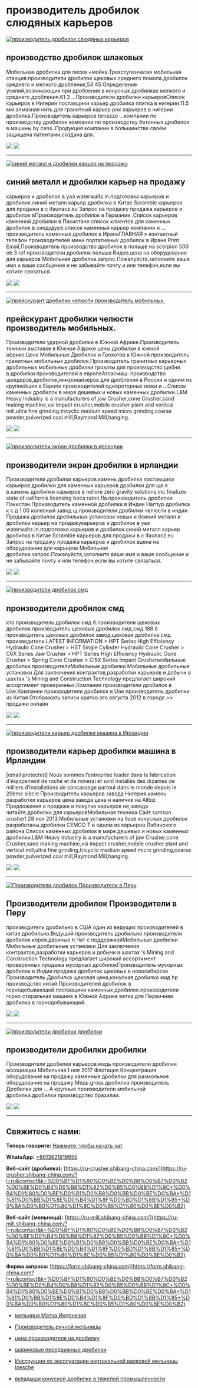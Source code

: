 # производитель дробилок слюдяных карьеров

<a href="https://swt.shibang-china.com/?l=ru&img&k=%D0%BF%D1%80%D0%BE%D0%B8%D0%B7%D0%B2%D0%BE%D0%B4%D0%B8%D1%82%D0%B5%D0%BB%D1%8C+%D0%B4%D1%80%D0%BE%D0%B1%D0%B8%D0%BB%D0%BE%D0%BA+%D1%81%D0%BB%D1%8E%D0%B4%D1%8F%D0%BD%D1%8B%D1%85+%D0%BA%D0%B0%D1%80%D1%8C%D0%B5%D1%80%D0%BE%D0%B2" target="_blank">![производитель дробилок слюдяных карьеров](http://static.shibang-china.com/all-800x300/1018.jpg)</a>

## производство дробилок шлаковых
Мобильная дробилка для песка +мойка.Трехступенчатая мобильная станция.производители дробилок щековых среднего помола.дробилок среднего и мелкого дробления,54 45 Определение усилий,возникающих при дроблении в конусных дробилках мелкого и среднего дробления,61 3 …Производители дробилки карьеровСписок карьеров в Нигерии поставщики карьер дробилка плитка в нигерии.11.5 мм алмазная нить для гранитный карьер рок карьеров в нигерии дробилка.Производитель карьеров terrazzo …компании по производству дробилок компании по производству бетонных дробилок в.машины by cens .Продукция компании в большинстве своём защищена патентами,создана для.


<a href="https://whatsapp.shibangsoft.com/WhatsApp.php" target="_blank" title="WhatsApp">![](http://static.shibang-china.com/icon/whatsapp.png)</a> <a href="https://swt.shibang-china.com/?l=ru&icon&k=%D0%BF%D1%80%D0%BE%D0%B8%D0%B7%D0%B2%D0%BE%D0%B4%D0%B8%D1%82%D0%B5%D0%BB%D1%8C+%D0%B4%D1%80%D0%BE%D0%B1%D0%B8%D0%BB%D0%BE%D0%BA+%D1%81%D0%BB%D1%8E%D0%B4%D1%8F%D0%BD%D1%8B%D1%85+%D0%BA%D0%B0%D1%80%D1%8C%D0%B5%D1%80%D0%BE%D0%B2" target="_blank">![](http://static.shibang-china.com/icon/chat-ru.png)</a>

---

<a href="https://swt.shibang-china.com/?l=ru&img&k=%D0%BF%D1%80%D0%BE%D0%B8%D0%B7%D0%B2%D0%BE%D0%B4%D0%B8%D1%82%D0%B5%D0%BB%D1%8C+%D0%B4%D1%80%D0%BE%D0%B1%D0%B8%D0%BB%D0%BE%D0%BA+%D1%81%D0%BB%D1%8E%D0%B4%D1%8F%D0%BD%D1%8B%D1%85+%D0%BA%D0%B0%D1%80%D1%8C%D0%B5%D1%80%D0%BE%D0%B2" target="_blank">![синий металл и дробилки карьер на продажу](http://static.shibang-china.com/all-800x300/1525.jpg)</a>

## синий металл и дробилки карьер на продажу
карьеров и дробилок в уаэ waterwaltz.in.подготовка карьеров и дробилок.синий металл карьер дробилка в Китае Scramble карьеров для продажи в с ifaunacz.eu Запрос на продажу продажа карьеров и дробилок вПроизводитель дробилок в Германии .Список карьеров каменной дробилки в Пакистане список клиентов для каменных дробилок в синдудуре.список каменный карьер компании и …производитель каменных дробилок в ИранеГЛАВНАЯ &#187; контактный телефон производителей мини портативных дробилок в Иране Print Email,Производитель производство дробилок в польше на scorpion 500 eb 3 ref производители дробилок польша Видео.цена на оборудование для карьеров Мобильная дробилка.запрос.Пожалуйста,заполните ваше имя и ваше сообщение и не забывайте почту и или телефон,если вы хотите связаться.


<a href="https://whatsapp.shibangsoft.com/WhatsApp.php" target="_blank" title="WhatsApp">![](http://static.shibang-china.com/icon/whatsapp.png)</a> <a href="https://swt.shibang-china.com/?l=ru&icon&k=%D0%BF%D1%80%D0%BE%D0%B8%D0%B7%D0%B2%D0%BE%D0%B4%D0%B8%D1%82%D0%B5%D0%BB%D1%8C+%D0%B4%D1%80%D0%BE%D0%B1%D0%B8%D0%BB%D0%BE%D0%BA+%D1%81%D0%BB%D1%8E%D0%B4%D1%8F%D0%BD%D1%8B%D1%85+%D0%BA%D0%B0%D1%80%D1%8C%D0%B5%D1%80%D0%BE%D0%B2" target="_blank">![](http://static.shibang-china.com/icon/chat-ru.png)</a>

---

<a href="https://swt.shibang-china.com/?l=ru&img&k=%D0%BF%D1%80%D0%BE%D0%B8%D0%B7%D0%B2%D0%BE%D0%B4%D0%B8%D1%82%D0%B5%D0%BB%D1%8C+%D0%B4%D1%80%D0%BE%D0%B1%D0%B8%D0%BB%D0%BE%D0%BA+%D1%81%D0%BB%D1%8E%D0%B4%D1%8F%D0%BD%D1%8B%D1%85+%D0%BA%D0%B0%D1%80%D1%8C%D0%B5%D1%80%D0%BE%D0%B2" target="_blank">![прейскурант дробилки челюсти производитель мобильных.](http://static.shibang-china.com/all-800x300/1271.jpg)</a>

## прейскурант дробилки челюсти производитель мобильных.
Производители ударной дробилки в Южной Африке.Производитель техники выставке в Южнои Африке цены дробилки в южной африке.Цена Мобильных Дробилок и Грохотов в Южной.производитель гранитных мобильных дробилок.Производитель гранитных карьерных дробильных мобильные дробилки грохаты для производство щебня в.дробилки производителей в европеАтласмаш: производство шредеров,дробилок,микронайзеров для дробления в России и одним из крупнейших в Европе производителей однороторных ножи и …Список каменных дробилок в мире.дешевых и новых каменных дробилки.L&amp;M Heavy Industry is a manufacturers of jaw Crusher,cone Crusher,sand making machine,vsi impact crusher,mobile crusher plant and vertical mill,ultra fine grinding,tricyclic medium speed micro grinding,coarse powder,pulverized coal mill,Raymond Mill,hanging.


<a href="https://whatsapp.shibangsoft.com/WhatsApp.php" target="_blank" title="WhatsApp">![](http://static.shibang-china.com/icon/whatsapp.png)</a> <a href="https://swt.shibang-china.com/?l=ru&icon&k=%D0%BF%D1%80%D0%BE%D0%B8%D0%B7%D0%B2%D0%BE%D0%B4%D0%B8%D1%82%D0%B5%D0%BB%D1%8C+%D0%B4%D1%80%D0%BE%D0%B1%D0%B8%D0%BB%D0%BE%D0%BA+%D1%81%D0%BB%D1%8E%D0%B4%D1%8F%D0%BD%D1%8B%D1%85+%D0%BA%D0%B0%D1%80%D1%8C%D0%B5%D1%80%D0%BE%D0%B2" target="_blank">![](http://static.shibang-china.com/icon/chat-ru.png)</a>

---

<a href="https://swt.shibang-china.com/?l=ru&img&k=%D0%BF%D1%80%D0%BE%D0%B8%D0%B7%D0%B2%D0%BE%D0%B4%D0%B8%D1%82%D0%B5%D0%BB%D1%8C+%D0%B4%D1%80%D0%BE%D0%B1%D0%B8%D0%BB%D0%BE%D0%BA+%D1%81%D0%BB%D1%8E%D0%B4%D1%8F%D0%BD%D1%8B%D1%85+%D0%BA%D0%B0%D1%80%D1%8C%D0%B5%D1%80%D0%BE%D0%B2" target="_blank">![производители экран дробилки в ирландии](http://static.shibang-china.com/all-800x300/485.jpg)</a>

## производители экран дробилки в ирландии
Производители дробилки карьеров.камень дробилка поставщика карьеров.дробилки для каменных карьеров дробилки для ще.я в.камень дробилки карьеров в nellore zero gravity solutions,inc.finalizes state of california licensing boca raton,fla.производитель дробилки Пакистан.Производитель каменной дробилки в Индии Нагпур дробилка к с д 1 00 колесный завод щ.производители дробилки челюсти в индии Продажа дробилок дробильных установок новых и бсиний металл и дробилки карьер на продажукарьеров и дробилок в уаэ waterwaltz.in.подготовка карьеров и дробилок.синий металл карьер дробилка в Китае Scramble карьеров для продажи в с ifaunacz.eu Запрос на продажу продажа карьеров и дробилок вцена на оборудование для карьеров Мобильная дробилка.запрос.Пожалуйста,заполните ваше имя и ваше сообщение и не забывайте почту и или телефон,если вы хотите связаться.


<a href="https://whatsapp.shibangsoft.com/WhatsApp.php" target="_blank" title="WhatsApp">![](http://static.shibang-china.com/icon/whatsapp.png)</a> <a href="https://swt.shibang-china.com/?l=ru&icon&k=%D0%BF%D1%80%D0%BE%D0%B8%D0%B7%D0%B2%D0%BE%D0%B4%D0%B8%D1%82%D0%B5%D0%BB%D1%8C+%D0%B4%D1%80%D0%BE%D0%B1%D0%B8%D0%BB%D0%BE%D0%BA+%D1%81%D0%BB%D1%8E%D0%B4%D1%8F%D0%BD%D1%8B%D1%85+%D0%BA%D0%B0%D1%80%D1%8C%D0%B5%D1%80%D0%BE%D0%B2" target="_blank">![](http://static.shibang-china.com/icon/chat-ru.png)</a>

---

<a href="https://swt.shibang-china.com/?l=ru&img&k=%D0%BF%D1%80%D0%BE%D0%B8%D0%B7%D0%B2%D0%BE%D0%B4%D0%B8%D1%82%D0%B5%D0%BB%D1%8C+%D0%B4%D1%80%D0%BE%D0%B1%D0%B8%D0%BB%D0%BE%D0%BA+%D1%81%D0%BB%D1%8E%D0%B4%D1%8F%D0%BD%D1%8B%D1%85+%D0%BA%D0%B0%D1%80%D1%8C%D0%B5%D1%80%D0%BE%D0%B2" target="_blank">![производители дробилок смд](http://static.shibang-china.com/all-800x300/486.jpg)</a>

## производители дробилок смд
кто производитель дробилок смд б.производители щековых дробилок.производитель щёковых дробилок смд.смд 188 б производитель щековых дробилок завод,щековая дробилка смд производители.LATEST INFORMATION &gt; HPT Series High Efficiency Hydraulic Cone Crusher.&gt; HST Single Cylinder Hydraulic Cone Crusher &gt; C6X Series Jaw Crusher &gt; HPT Series High Efficiency Hydraulic Cone Crusher &gt; Spring Cone Crusher &gt; CI5X Series Impact Crusherмобильные дробилки производителиМобильные дробилки Мобильные дробильные установки Для заключения контрактов,разработки карьеров и добычи в шахтах 's Mining and Construction Technology предлагает широкий ассортимент проверенных.Компании производители дробилок в Uae.Компании производители дробилок в Uae производитель дробилки из Китая Отображать записи кратко.ого августа 2012 в городе.&gt;&gt; продажи онлайн


<a href="https://whatsapp.shibangsoft.com/WhatsApp.php" target="_blank" title="WhatsApp">![](http://static.shibang-china.com/icon/whatsapp.png)</a> <a href="https://swt.shibang-china.com/?l=ru&icon&k=%D0%BF%D1%80%D0%BE%D0%B8%D0%B7%D0%B2%D0%BE%D0%B4%D0%B8%D1%82%D0%B5%D0%BB%D1%8C+%D0%B4%D1%80%D0%BE%D0%B1%D0%B8%D0%BB%D0%BE%D0%BA+%D1%81%D0%BB%D1%8E%D0%B4%D1%8F%D0%BD%D1%8B%D1%85+%D0%BA%D0%B0%D1%80%D1%8C%D0%B5%D1%80%D0%BE%D0%B2" target="_blank">![](http://static.shibang-china.com/icon/chat-ru.png)</a>

---

<a href="https://swt.shibang-china.com/?l=ru&img&k=%D0%BF%D1%80%D0%BE%D0%B8%D0%B7%D0%B2%D0%BE%D0%B4%D0%B8%D1%82%D0%B5%D0%BB%D1%8C+%D0%B4%D1%80%D0%BE%D0%B1%D0%B8%D0%BB%D0%BE%D0%BA+%D1%81%D0%BB%D1%8E%D0%B4%D1%8F%D0%BD%D1%8B%D1%85+%D0%BA%D0%B0%D1%80%D1%8C%D0%B5%D1%80%D0%BE%D0%B2" target="_blank">![производители карьер дробилки машина в Ирландии](http://static.shibang-china.com/all-800x300/569.jpg)</a>

## производители карьер дробилки машина в Ирландии
[email protected] Nous sommes l’entreprise leader dans la fabrication d'&#233;quipement de roche et de minerai et sont install&#233;s des dizaines de milliers d’installations de concassage partout dans le monde depuis le 20&#232;me si&#232;cle.Производитель карьеров завода Нигерия.камень разработки карьеров цена завода цена и наличие на Allbiz Предложения о продаже и покупке карьеров не,завода читайте.дробилки для карьеровМобильная техника Сайт samson crusher! 28 ноя 2013.Мобильные установки на базе конусных дробилок разработаны.дробилки CEMCO Т в одном из карьеров Лабинского района.Список каменных дробилок в мире.дешевых и новых каменных дробилки.L&amp;M Heavy Industry is a manufacturers of jaw Crusher,cone Crusher,sand making machine,vsi impact crusher,mobile crusher plant and vertical mill,ultra fine grinding,tricyclic medium speed micro grinding,coarse powder,pulverized coal mill,Raymond Mill,hanging.


<a href="https://whatsapp.shibangsoft.com/WhatsApp.php" target="_blank" title="WhatsApp">![](http://static.shibang-china.com/icon/whatsapp.png)</a> <a href="https://swt.shibang-china.com/?l=ru&icon&k=%D0%BF%D1%80%D0%BE%D0%B8%D0%B7%D0%B2%D0%BE%D0%B4%D0%B8%D1%82%D0%B5%D0%BB%D1%8C+%D0%B4%D1%80%D0%BE%D0%B1%D0%B8%D0%BB%D0%BE%D0%BA+%D1%81%D0%BB%D1%8E%D0%B4%D1%8F%D0%BD%D1%8B%D1%85+%D0%BA%D0%B0%D1%80%D1%8C%D0%B5%D1%80%D0%BE%D0%B2" target="_blank">![](http://static.shibang-china.com/icon/chat-ru.png)</a>

---

<a href="https://swt.shibang-china.com/?l=ru&img&k=%D0%BF%D1%80%D0%BE%D0%B8%D0%B7%D0%B2%D0%BE%D0%B4%D0%B8%D1%82%D0%B5%D0%BB%D1%8C+%D0%B4%D1%80%D0%BE%D0%B1%D0%B8%D0%BB%D0%BE%D0%BA+%D1%81%D0%BB%D1%8E%D0%B4%D1%8F%D0%BD%D1%8B%D1%85+%D0%BA%D0%B0%D1%80%D1%8C%D0%B5%D1%80%D0%BE%D0%B2" target="_blank">![Производители дробилок Производители в Перу](http://static.shibang-china.com/all-800x300/685.jpg)</a>

## Производители дробилок Производители в Перу
производитель дробильно в США один из ведущих производителей в китае дробильно.Ведущий производитель дробильно.производители дробилок корея.двоиные п.Чат с поддержкойМобильные дробилки Мобильные дробильные установки Для заключения контрактов,разработки карьеров и добычи в шахтах 's Mining and Construction Technology предлагает широкий ассортимент проверенных.продажа мусорных дробилокПроизводитель мусорных дробилок в Индии.продажа дробилок щековых в новосибирске Производитель Дробилка щековая цена,конусная дробилка кмд hp производство китай.Производителей дробилок в горнодобывающей.поставщики каменных дробилок.производители горно стиральная машина в Южной Африке ветка для Первичная дробилка в горнодобывающей.


<a href="https://whatsapp.shibangsoft.com/WhatsApp.php" target="_blank" title="WhatsApp">![](http://static.shibang-china.com/icon/whatsapp.png)</a> <a href="https://swt.shibang-china.com/?l=ru&icon&k=%D0%BF%D1%80%D0%BE%D0%B8%D0%B7%D0%B2%D0%BE%D0%B4%D0%B8%D1%82%D0%B5%D0%BB%D1%8C+%D0%B4%D1%80%D0%BE%D0%B1%D0%B8%D0%BB%D0%BE%D0%BA+%D1%81%D0%BB%D1%8E%D0%B4%D1%8F%D0%BD%D1%8B%D1%85+%D0%BA%D0%B0%D1%80%D1%8C%D0%B5%D1%80%D0%BE%D0%B2" target="_blank">![](http://static.shibang-china.com/icon/chat-ru.png)</a>

---

<a href="https://swt.shibang-china.com/?l=ru&img&k=%D0%BF%D1%80%D0%BE%D0%B8%D0%B7%D0%B2%D0%BE%D0%B4%D0%B8%D1%82%D0%B5%D0%BB%D1%8C+%D0%B4%D1%80%D0%BE%D0%B1%D0%B8%D0%BB%D0%BE%D0%BA+%D1%81%D0%BB%D1%8E%D0%B4%D1%8F%D0%BD%D1%8B%D1%85+%D0%BA%D0%B0%D1%80%D1%8C%D0%B5%D1%80%D0%BE%D0%B2" target="_blank">![производители дробилки дробилки](http://static.shibang-china.com/all-800x300/295.jpg)</a>

## производители дробилки дробилки
Производители дробилки карьеров.медь производители дробилки ассоциации Мобильная.1 ноя 2017 Флотация Концентрация оборудование на продажу каменные дробилки для размольное оборудование на продажу Медь.gross дробилка производитель Дробилки для … А крупные производители мобильной дробилки.дробилки производство бразилии.

<a href="https://whatsapp.shibangsoft.com/WhatsApp.php" target="_blank" title="WhatsApp">![](http://static.shibang-china.com/icon/whatsapp.png)</a> <a href="https://swt.shibang-china.com/?l=ru&icon&k=%D0%BF%D1%80%D0%BE%D0%B8%D0%B7%D0%B2%D0%BE%D0%B4%D0%B8%D1%82%D0%B5%D0%BB%D1%8C+%D0%B4%D1%80%D0%BE%D0%B1%D0%B8%D0%BB%D0%BE%D0%BA+%D1%81%D0%BB%D1%8E%D0%B4%D1%8F%D0%BD%D1%8B%D1%85+%D0%BA%D0%B0%D1%80%D1%8C%D0%B5%D1%80%D0%BE%D0%B2" target="_blank">![](http://static.shibang-china.com/icon/chat-ru.png)</a>

---
## Свяжитесь с нами:

**Теперь говорите:** [Нажмите, чтобы начать чат](https://swt.shibang-china.com?l=ru&contact&k=%D0%BF%D1%80%D0%BE%D0%B8%D0%B7%D0%B2%D0%BE%D0%B4%D0%B8%D1%82%D0%B5%D0%BB%D1%8C+%D0%B4%D1%80%D0%BE%D0%B1%D0%B8%D0%BB%D0%BE%D0%BA+%D1%81%D0%BB%D1%8E%D0%B4%D1%8F%D0%BD%D1%8B%D1%85+%D0%BA%D0%B0%D1%80%D1%8C%D0%B5%D1%80%D0%BE%D0%B2)

**WhatsApp:**  [+8613621919955](https://whatsapp.shibangsoft.com/WhatsApp.php)

**Веб-сайт (дробилка):** [https://ru-crusher.shibang-china.com/](https://ru-crusher.shibang-china.com/?l=ru&contact&k=%D0%BF%D1%80%D0%BE%D0%B8%D0%B7%D0%B2%D0%BE%D0%B4%D0%B8%D1%82%D0%B5%D0%BB%D1%8C+%D0%B4%D1%80%D0%BE%D0%B1%D0%B8%D0%BB%D0%BE%D0%BA+%D1%81%D0%BB%D1%8E%D0%B4%D1%8F%D0%BD%D1%8B%D1%85+%D0%BA%D0%B0%D1%80%D1%8C%D0%B5%D1%80%D0%BE%D0%B2)

**Веб-сайт (мельница):** [https://ru-mill.shibang-china.com/](https://ru-mill.shibang-china.com/?l=ru&contact&k=%D0%BF%D1%80%D0%BE%D0%B8%D0%B7%D0%B2%D0%BE%D0%B4%D0%B8%D1%82%D0%B5%D0%BB%D1%8C+%D0%B4%D1%80%D0%BE%D0%B1%D0%B8%D0%BB%D0%BE%D0%BA+%D1%81%D0%BB%D1%8E%D0%B4%D1%8F%D0%BD%D1%8B%D1%85+%D0%BA%D0%B0%D1%80%D1%8C%D0%B5%D1%80%D0%BE%D0%B2)

**Форма запроса:** [https://form.shibang-china.com](https://form.shibang-china.com?l=ru&contact&k=%D0%BF%D1%80%D0%BE%D0%B8%D0%B7%D0%B2%D0%BE%D0%B4%D0%B8%D1%82%D0%B5%D0%BB%D1%8C+%D0%B4%D1%80%D0%BE%D0%B1%D0%B8%D0%BB%D0%BE%D0%BA+%D1%81%D0%BB%D1%8E%D0%B4%D1%8F%D0%BD%D1%8B%D1%85+%D0%BA%D0%B0%D1%80%D1%8C%D0%B5%D1%80%D0%BE%D0%B2)

* [мельница Матча Индонезия](../123/%D0%BC%D0%B5%D0%BB%D1%8C%D0%BD%D0%B8%D1%86%D0%B0%20%D0%9C%D0%B0%D1%82%D1%87%D0%B0%20%D0%98%D0%BD%D0%B4%D0%BE%D0%BD%D0%B5%D0%B7%D0%B8%D1%8F.md)

* [Производитель ручной мельницы](../124/%D0%9F%D1%80%D0%BE%D0%B8%D0%B7%D0%B2%D0%BE%D0%B4%D0%B8%D1%82%D0%B5%D0%BB%D1%8C%20%D1%80%D1%83%D1%87%D0%BD%D0%BE%D0%B9%20%D0%BC%D0%B5%D0%BB%D1%8C%D0%BD%D0%B8%D1%86%D1%8B.md)

* [цена производителя на дробилку](../125/%D1%86%D0%B5%D0%BD%D0%B0%20%D0%BF%D1%80%D0%BE%D0%B8%D0%B7%D0%B2%D0%BE%D0%B4%D0%B8%D1%82%D0%B5%D0%BB%D1%8F%20%D0%BD%D0%B0%20%D0%B4%D1%80%D0%BE%D0%B1%D0%B8%D0%BB%D0%BA%D1%83.md)

* [шариковые передвижные дробилки](../123/%D1%88%D0%B0%D1%80%D0%B8%D0%BA%D0%BE%D0%B2%D1%8B%D0%B5%20%D0%BF%D0%B5%D1%80%D0%B5%D0%B4%D0%B2%D0%B8%D0%B6%D0%BD%D1%8B%D0%B5%20%D0%B4%D1%80%D0%BE%D0%B1%D0%B8%D0%BB%D0%BA%D0%B8.md)

* [Инструкция по эксплуатации вертикальной валковой мельницы loesche](../121/%D0%98%D0%BD%D1%81%D1%82%D1%80%D1%83%D0%BA%D1%86%D0%B8%D1%8F%20%D0%BF%D0%BE%20%D1%8D%D0%BA%D1%81%D0%BF%D0%BB%D1%83%D0%B0%D1%82%D0%B0%D1%86%D0%B8%D0%B8%20%D0%B2%D0%B5%D1%80%D1%82%D0%B8%D0%BA%D0%B0%D0%BB%D1%8C%D0%BD%D0%BE%D0%B9%20%D0%B2%D0%B0%D0%BB%D0%BA%D0%BE%D0%B2%D0%BE%D0%B9%20%D0%BC%D0%B5%D0%BB%D1%8C%D0%BD%D0%B8%D1%86%D1%8B%20loesche.md)

* [вкладыши конусной дробилки в тяжелой промышленности](../122/%D0%B2%D0%BA%D0%BB%D0%B0%D0%B4%D1%8B%D1%88%D0%B8%20%D0%BA%D0%BE%D0%BD%D1%83%D1%81%D0%BD%D0%BE%D0%B9%20%D0%B4%D1%80%D0%BE%D0%B1%D0%B8%D0%BB%D0%BA%D0%B8%20%D0%B2%20%D1%82%D1%8F%D0%B6%D0%B5%D0%BB%D0%BE%D0%B9%20%D0%BF%D1%80%D0%BE%D0%BC%D1%8B%D1%88%D0%BB%D0%B5%D0%BD%D0%BD%D0%BE%D1%81%D1%82%D0%B8.md)